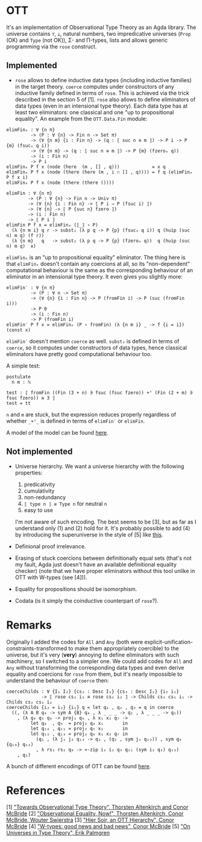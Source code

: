 # OTT

It's an implementation of Observational Type Theory as an Agda library. The universe contains `⊤`, `⊥`, natural numbers, two impredicative universes (`Prop` (OK) and `Type` (not OK)), Σ- and Π-types, lists and allows generic programming via the `rose` construct.

## Implemented

 - `rose` allows to define inductive data types (including inductive families) in the target theory. `coerce` computes under constructors of any inductive family defined in terms of `rose`. This is achieved via the trick described in the section 5 of [1]. `rose` also allows to define eliminators of data types (even in an intensional type theory). Each data type has at least two eliminators: one classical and one "up to propositional equality". An example from the `OTT.Data.Fin` module:

```
elimFinₑ : ∀ {n π}
         -> (P : ∀ {n} -> Fin n -> Set π)
         -> (∀ {n m} {i : Fin n} -> (q : ⟦ suc n ≅ m ⟧) -> P i -> P {m} (fsucₑ q i))
         -> (∀ {n m} -> (q : ⟦ suc n ≅ m ⟧) -> P {m} (fzeroₑ q))
         -> (i : Fin n)
         -> P i
elimFinₑ P f x (node (here  (m , [] , q)))            = x q
elimFinₑ P f x (node (there (here (m , i ∷ [] , q)))) = f q (elimFinₑ P f x i)
elimFinₑ P f x (node (there (there ())))

elimFin : ∀ {n π}
        -> (P : ∀ {n} -> Fin n -> Univ π)
        -> (∀ {n} {i : Fin n} -> ⟦ P i ⇒ P (fsuc i) ⟧)
        -> (∀ {n} -> ⟦ P {suc n} fzero ⟧)
        -> (i : Fin n)
        -> ⟦ P i ⟧
elimFin P f x = elimFinₑ (⟦_⟧ ∘ P)
  (λ {n m i} q r -> subst₂ (λ p q -> P {p} (fsucₑ q i)) q (huip (suc n) m q) (f r))
  (λ {n m}   q   -> subst₂ (λ p q -> P {p} (fzeroₑ q))  q (huip (suc n) m q)  x)
```

`elimFinₑ` is an "up to propositional equality" eliminator. The thing here is that `elimFinₑ` doesn't contain any coercions at all, so its "non-dependent" computational behaviour is the same as the corresponding behaviour of an eliminator in an intensional type theory. It even gives you slightly more:

```
elimFin′ : ∀ {n π}
         -> (P : ∀ n -> Set π)
         -> (∀ {n} {i : Fin n} -> P (fromFin i) -> P (suc (fromFin i)))
         -> P 0
         -> (i : Fin n)
         -> P (fromFin i)
elimFin′ P f x = elimFinₑ (P ∘ fromFin) (λ {n m i} _ -> f {i = i}) (const x)
```

`elimFin′` doesn't mention `coerce` as well. `subst₂` is defined in terms of `coerce`, so it computes under constructors of data types, hence classical eliminators have pretty good computational behaviour too.

A simple test:

```
postulate
  n m : ℕ

test : ⟦ fromFin ((Fin (3 + n) ∋ fsuc (fsuc fzero)) +ᶠ (Fin (2 + m) ∋ fsuc fzero)) ≅ 3 ⟧
test = tt
```

`n` and `m` are stuck, but the expression reduces properly regardless of whether `_+ᶠ_` is defined in terms of `elimFin′` or `elimFin`.

A model of the model can be found [here](https://github.com/effectfully/random-stuff/blob/master/Rose/Coercible.agda).

## Not implemented

- Universe hierarchy. We want a universe hierarchy with the following properties:

  1. predicativity
  2. cumulativity
  3. non-redundancy
  4. `⟦ type n ⟧ ≡ Type n` for neutral `n`
  5. easy to use
  
  I'm not aware of such encoding. The best seems to be [3], but as far as I understand only (1) and (2) hold for it. It's probably possible to add (4) by introducing the superuniverse in the style of [5] like [this](https://github.com/effectfully/random-stuff/blob/master/Omega.agda).

- Definional proof irrelevance.
- Erasing of stuck coercions between definitionally equal sets (that's not my fault, Agda just doesn't have an available definitional equality checker) (note that we have proper eliminators without this tool unlike in OTT with W-types (see [4])).
- Equality for propositions should be isomorphism.
- Codata (is it simply the coinductive counterpart of `rose`?).

# Remarks

Originally I added the codes for `All` and `Any` (both were explicit-unification-constraints-transformed to make them appropriately coercible) to the universe, but it's very (**very**) annoying to define eliminators with such machinery, so I switched to a simpler one. We could add codes for `All` and `Any` without transforming the corresponding data types and even derive equality and coercions for `rose` from them, but it's nearly impossible to understand the behaviour of `coerce` then:

```
coerceChilds : ∀ {I₁ I₂} {cs₁ : Desc I₁} {cs₂ : Desc I₂} {i₂ i₁}
             -> ⟦ rose cs₁ i₁ ≅ rose cs₂ i₂ ⟧ -> Childs cs₁ cs₁ i₁ -> Childs cs₂ cs₂ i₂
coerceChilds {i₂ = i₂} {i₁} q = let q₁ , q₂ , q₃ = q in coerce
  ((, (λ A B q₄ -> sym A {B} q₄ , λ _ _ _ -> q₁ , λ _ _ _ -> q₁))
    , (λ q₄ q₅ q₆ -> proj₁ q₆ , λ x₁ x₂ q₇ ->
         let q₈  , q₉  = proj₂ q₄ x₁       in
         let q₁₀ , q₁₁ = proj₂ q₅ x₂       in
         let q₁₂ , q₁₃ = proj₂ q₆ x₁ x₂ q₇ in
           (q₁ , (λ j₁ j₂ q₁₃ -> q₁ , (q₂ , sym j₁ q₁₃)) , sym q₈ {q₁₀} q₁₂)
           , λ rs₁ rs₂ q₈ -> ≈-zip i₁ i₂ q₉ q₁₁ (sym i₂ q₃) q₁₃)
    , q₂)
```

A bunch of different encodings of OTT can be found [here](https://github.com/effectfully/random-stuff/tree/master/OTT).

# References

[1] ["Towards Observational Type Theory", Thorsten Altenkirch and Conor McBride](http://strictlypositive.org/ott.pdf)
[2] ["Observational Equality, Now!", Thorsten Altenkirch, Conor McBride, Wouter Swierstra](http://www.cs.nott.ac.uk/~psztxa/publ/obseqnow.pdf)
[3] ["Hier Soir, an OTT Hierarchy", Conor McBride](http://mazzo.li/epilogue/index.html%3Fp=1098.html)
[4] ["W-types: good news and bad news", Conor McBride](http://mazzo.li/epilogue/index.html%3Fp=324.html)
[5] ["On Universes in Type Theory", Erik Palmgren](http://citeseerx.ist.psu.edu/viewdoc/download?doi=10.1.1.221.1318&rep=rep1&type=pdf)
